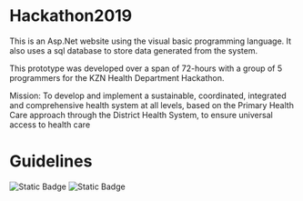 # Hackathon2019

This is an Asp.Net website using the visual basic programming language. It also uses a sql database to store data generated from the system.

This prototype was developed over a span of 72-hours with a group of 5 programmers for the KZN Health Department Hackathon.

Mission:
To develop and implement a sustainable, coordinated, integrated and comprehensive health system at all levels, based on the Primary Health Care approach through the District Health System, to ensure universal access to health care

# Guidelines
![Static Badge](https://img.shields.io/badge/Visual%20Studio-2010%20or%20later-green) ![Static Badge](https://img.shields.io/badge/.Net%20Framework-4-purple)


